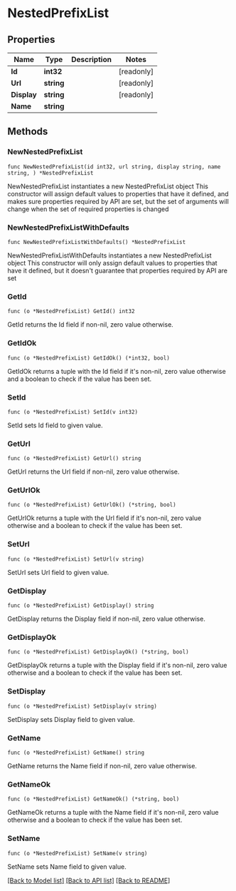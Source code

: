 # NestedPrefixList

## Properties

Name | Type | Description | Notes
------------ | ------------- | ------------- | -------------
**Id** | **int32** |  | [readonly] 
**Url** | **string** |  | [readonly] 
**Display** | **string** |  | [readonly] 
**Name** | **string** |  | 

## Methods

### NewNestedPrefixList

`func NewNestedPrefixList(id int32, url string, display string, name string, ) *NestedPrefixList`

NewNestedPrefixList instantiates a new NestedPrefixList object
This constructor will assign default values to properties that have it defined,
and makes sure properties required by API are set, but the set of arguments
will change when the set of required properties is changed

### NewNestedPrefixListWithDefaults

`func NewNestedPrefixListWithDefaults() *NestedPrefixList`

NewNestedPrefixListWithDefaults instantiates a new NestedPrefixList object
This constructor will only assign default values to properties that have it defined,
but it doesn't guarantee that properties required by API are set

### GetId

`func (o *NestedPrefixList) GetId() int32`

GetId returns the Id field if non-nil, zero value otherwise.

### GetIdOk

`func (o *NestedPrefixList) GetIdOk() (*int32, bool)`

GetIdOk returns a tuple with the Id field if it's non-nil, zero value otherwise
and a boolean to check if the value has been set.

### SetId

`func (o *NestedPrefixList) SetId(v int32)`

SetId sets Id field to given value.


### GetUrl

`func (o *NestedPrefixList) GetUrl() string`

GetUrl returns the Url field if non-nil, zero value otherwise.

### GetUrlOk

`func (o *NestedPrefixList) GetUrlOk() (*string, bool)`

GetUrlOk returns a tuple with the Url field if it's non-nil, zero value otherwise
and a boolean to check if the value has been set.

### SetUrl

`func (o *NestedPrefixList) SetUrl(v string)`

SetUrl sets Url field to given value.


### GetDisplay

`func (o *NestedPrefixList) GetDisplay() string`

GetDisplay returns the Display field if non-nil, zero value otherwise.

### GetDisplayOk

`func (o *NestedPrefixList) GetDisplayOk() (*string, bool)`

GetDisplayOk returns a tuple with the Display field if it's non-nil, zero value otherwise
and a boolean to check if the value has been set.

### SetDisplay

`func (o *NestedPrefixList) SetDisplay(v string)`

SetDisplay sets Display field to given value.


### GetName

`func (o *NestedPrefixList) GetName() string`

GetName returns the Name field if non-nil, zero value otherwise.

### GetNameOk

`func (o *NestedPrefixList) GetNameOk() (*string, bool)`

GetNameOk returns a tuple with the Name field if it's non-nil, zero value otherwise
and a boolean to check if the value has been set.

### SetName

`func (o *NestedPrefixList) SetName(v string)`

SetName sets Name field to given value.



[[Back to Model list]](../README.md#documentation-for-models) [[Back to API list]](../README.md#documentation-for-api-endpoints) [[Back to README]](../README.md)


